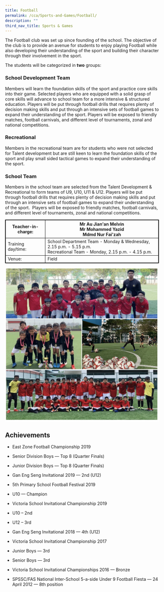 ```yaml
---
title: Football
permalink: /cca/Sports-and-Games/Football/
description: ""
third_nav_title: Sports & Games
---
```



<style>
table {
  border-collapse: collapse;
  border: 1px solid black;
} 

th,td {
  border: 1px solid black;
}
table.c {
  table-layout: auto;
  width: 100%;  
}
</style>

	
The Football club was set up since founding of the school. The objective of the club is to provide an avenue for students to enjoy playing Football while also developing their understanding of the sport and building their character through their involvement in the sport.&nbsp;

The students will be categorized in **two** groups:


### **School Development&nbsp;Team**

Members will learn the foundation skills of the sport and practice core skills into their game.&nbsp;Selected players who are equipped with a solid grasp of core skills will advance to school team for a more intensive &amp; structured education. Players will be put through football drills that requires plenty of decision making skills and put through an intensive sets of football games to expand their understanding of the sport.&nbsp;Players will be exposed to friendly matches, football carnivals, and different level of tournaments, zonal and national competitions.&nbsp;

### **Recreational**&nbsp;

Members in the recreational team are for students who were not selected for Talent development but are still keen to learn the foundation skills of the sport and play small sided tactical games to expand their understanding of the sport.

  

### **School Team**

Members in the school team are selected from the Talent Development &amp; Recreational to form teams of U9, U10, U11 &amp; U12. Players will be put through football drills that requires plenty of decision making skills and put through an intensive sets of football games to expand their understanding of the sport.&nbsp; Players will be exposed to friendly matches, football carnivals, and different level of tournaments, zonal and national competitions.

<table class="c">
  <tbody><tr>
    <th>Teacher-in-charge:</th>
    <th>Mr Au Jian'an Melvin <br> Mr Mohammed Yazid <br> Mdmd Nur Fai'zah</th>

  </tr>
  <tr>
    <td>Training day/time:</td>
    <td>School Department Team - Monday &amp; Wednesday, 2.15 p.m. - 5.15 p.m.<br>Recreational Team - Monday, 2.15 p.m. - 4.15 p.m.</td>

  </tr>
  <tr>
    <td>Venue:</td>
    <td>Field</td>

  </tr>

</tbody></table>

![](/images/football2.png)

Achievements
------------

*   East Zone Football Championship 2019

*   Senior Division Boys — Top 8 (Quarter Finals)
*   Junior Division Boys — Top 8 (Quarter Finals)

*   Gan Eng Seng Invitational 2019 — 2nd (U12)
*   5th Primary School Football Festival 2019

*   U10 — Champion

*   Victoria School Invitational Championship 2019

*   U10 – 2nd
*   U12 – 3rd

*   Gan Eng Seng Invitational 2018 — 4th (U12)
*   Victoria School Invitational Championship 2017

*   Junior Boys — 3rd
*   Senior Boys — 3rd

*   Victoria School Invitational Championships 2016 — Bronze
*   SPSSC/FAS National Inter-School 5-a-side Under 9 Football Fiesta — 24 April 2012 — 8th position